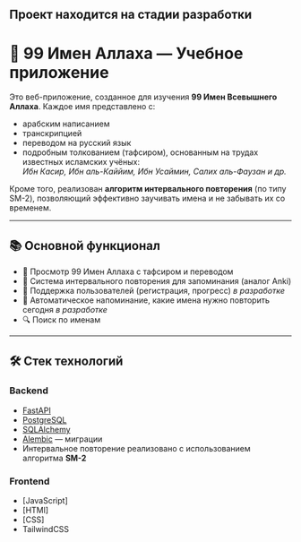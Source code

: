 ## Проект находится на стадии разработки

# 🌟 99 Имен Аллаха — Учебное приложение

Это веб-приложение, созданное для изучения **99 Имен Всевышнего Аллаха**. Каждое имя представлено с:

- арабским написанием  
- транскрипцией  
- переводом на русский язык  
- подробным толкованием (тафсиром), основанным на трудах известных исламских учёных:  
  *Ибн Касир, Ибн аль-Каййим, Ибн Усаймин, Салих аль-Фаузан и др.*

Кроме того, реализован **алгоритм интервального повторения** (по типу SM-2), позволяющий эффективно заучивать имена и не забывать их со временем.

---

## 📚 Основной функционал

- 📖 Просмотр 99 Имен Аллаха с тафсиром и переводом  
- 🧠 Система интервального повторения для запоминания (аналог Anki)  
- 👤 Поддержка пользователей (регистрация, прогресс)  *в разработке*
- 📅 Автоматическое напоминание, какие имена нужно повторить сегодня  *в разработке*
- 🔍 Поиск по именам  

---

## 🛠️ Стек технологий

### Backend

- [FastAPI](https://fastapi.tiangolo.com/)
- [PostgreSQL](https://www.postgresql.org/)
- [SQLAlchemy](https://docs.sqlalchemy.org/)
- [Alembic](https://alembic.sqlalchemy.org/) — миграции
- Интервальное повторение реализовано с использованием алгоритма **SM-2**

### Frontend

- [JavaScript]
- [HTMl]
- [CSS]
- TailwindCSS
